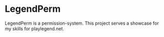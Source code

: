 # LegendPerm

LegendPerm is a permission-system. This project serves a showcase for my skills for playlegend.net.
